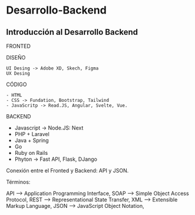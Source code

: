 # Desarrollo-Backend
Introducción al Desarrollo Backend
----
FRONTED

  DISEÑO
  
    UI Desing -> Adobe XD, Skech, Figma
    UX Desing 
  CÓDIGO
  
    - HTML
    - CSS -> Fundation, Bootstrap, Tailwind
    - JavaScritp -> Read.JS, Angular, Svelte, Vue.

BACKEND

  - Javascript -> Node.JS:  Next
  - PHP + Laravel
  - Java + Spring
  - Go
  - Ruby on Rails
  - Phyton -> Fast API, Flask, DJango

Conexión entre el Fronted y Backend: API y JSON.

Términos:

API  —> Application Programming Interface,
SOAP —> Simple Object Access Protocol,
REST —> Representational State Transfer,
XML  —> Extensible Markup Language,
JSON —> JavaScript Object Notation,
